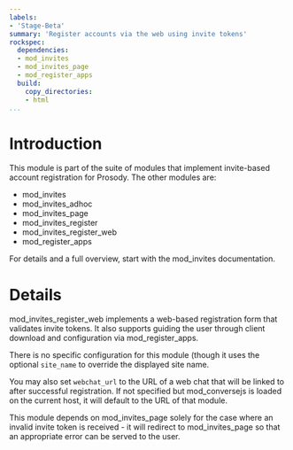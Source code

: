 ```yaml
---
labels:
- 'Stage-Beta'
summary: 'Register accounts via the web using invite tokens'
rockspec:
  dependencies:
  - mod_invites
  - mod_invites_page
  - mod_register_apps
  build:
    copy_directories:
    - html
...
```


Introduction
============

This module is part of the suite of modules that implement invite-based
account registration for Prosody. The other modules are:

- mod_invites
- mod_invites_adhoc
- mod_invites_page
- mod_invites_register
- mod_invites_register_web
- mod_register_apps

For details and a full overview, start with the mod_invites documentation.

Details
=======

mod_invites_register_web implements a web-based registration form that
validates invite tokens. It also supports guiding the user through client
download and configuration via mod_register_apps.

There is no specific configuration for this module (though it uses the
optional `site_name` to override the displayed site name.

You may also set `webchat_url` to the URL of a web chat that will be linked
to after successful registration. If not specified but mod_conversejs is loaded
on the current host, it will default to the URL of that module.

This module depends on mod_invites_page solely for the case where an invalid
invite token is received - it will redirect to mod_invites_page so that an
appropriate error can be served to the user.
